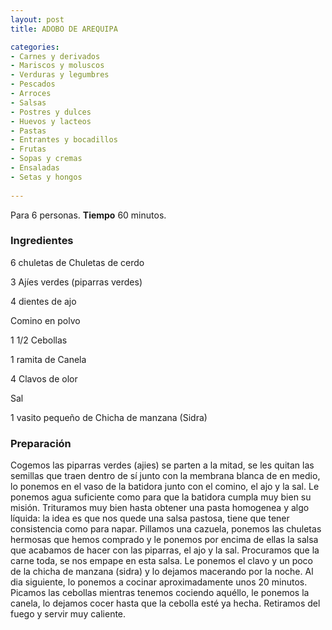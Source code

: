 ```yaml
---
layout: post
title: ADOBO DE AREQUIPA

categories:
- Carnes y derivados
- Mariscos y moluscos
- Verduras y legumbres
- Pescados
- Arroces
- Salsas
- Postres y dulces
- Huevos y lacteos
- Pastas
- Entrantes y bocadillos
- Frutas
- Sopas y cremas
- Ensaladas
- Setas y hongos
 
---
```

Para 6 personas.
<b>Tiempo</b> 60 minutos.

<h3>Ingredientes</h3>

6 chuletas de Chuletas de cerdo

3 Ajíes verdes (piparras verdes)

4 dientes de ajo

Comino en polvo

1 1/2 Cebollas

1 ramita de Canela

4 Clavos de olor

Sal

1 vasito pequeño de Chicha de manzana (Sidra)

<h3>Preparación</h3>

Cogemos las piparras verdes (ajies) se parten a la mitad, se les quitan las semillas que traen dentro de sí junto con la membrana blanca de en medio, lo ponemos en el vaso de la batidora junto con el comino, el ajo y la sal. Le ponemos agua suficiente como para que la batidora cumpla muy bien su misión. Trituramos muy bien hasta obtener una pasta homogenea y algo líquida: la idea es que nos quede una salsa pastosa, tiene que tener consistencia como para napar. Pillamos una cazuela, ponemos las chuletas hermosas que hemos comprado y le ponemos por encima de ellas la salsa que acabamos de hacer con las piparras, el ajo y la sal. Procuramos que la carne toda, se nos empape en esta salsa. Le ponemos el clavo y un poco de la chicha de manzana (sidra) y lo dejamos macerando por la noche. Al dia siguiente, lo ponemos a cocinar aproximadamente unos 20 minutos. Picamos las cebollas mientras tenemos cociendo aquéllo, le ponemos la canela, lo dejamos cocer hasta que la cebolla esté ya hecha. Retiramos del fuego y servir muy caliente.

